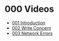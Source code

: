 # 000 Videos

* [001 Introduction]()
* [002 Write Concern]()
* [003 Network Errors](https://www.youtube.com/watch?v=xWNzCkTCN-M)